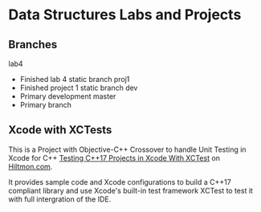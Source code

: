 # Data Structures Labs and Projects

## Branches
lab4
* Finished lab 4 static branch
proj1
* Finished project 1 static branch
dev
* Primary development
master
* Primary branch

## Xcode with XCTests

This is a Project with Objective-C++ Crossover to handle Unit Testing in Xcode for C++ [Testing C++17 Projects in Xcode With XCTest](https://hiltmon.com/blog/2019/02/09/testing-c-plus-plus-17-project-in-xcode-with-xctest/) on [Hiltmon.com](https://hiltmon.com). 

It provides sample code and Xcode configurations to build a C++17 compliant library and use Xcode's built-in test framework XCTest to test it with full intergration of the IDE.
